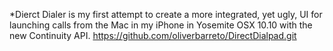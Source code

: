 *Dierct Dialer is my first attempt to create a more integrated, yet ugly, UI for launching calls from the Mac in my iPhone in Yosemite OSX 10.10 with the new Continuity API.
https://github.com/oliverbarreto/DirectDialpad.git

